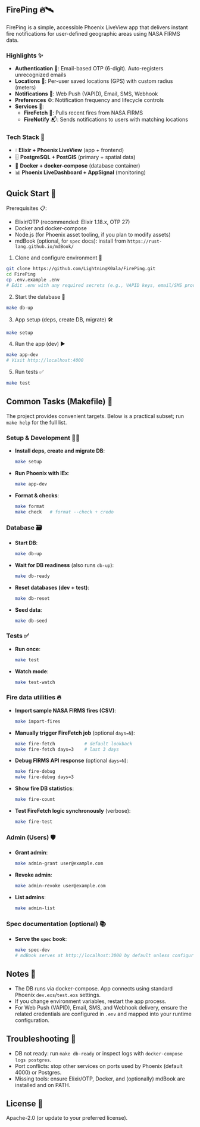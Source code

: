 ## FirePing 🔥🛰️

FirePing is a simple, accessible Phoenix LiveView app that delivers instant fire notifications for user-defined geographic areas using NASA FIRMS data.

### Highlights ✨

- **Authentication** 🔐: Email-based OTP (6-digit). Auto-registers unrecognized emails
- **Locations** 📍: Per-user saved locations (GPS) with custom radius (meters)
- **Notifications** 📣: Web Push (VAPID), Email, SMS, Webhook
- **Preferences** ⚙️: Notification frequency and lifecycle controls
- **Services** 🧩:
  - **FireFetch** 📡: Pulls recent fires from NASA FIRMS
  - **FireNotify** 📬: Sends notifications to users with matching locations

### Tech Stack 🧰

- 💧 **Elixir + Phoenix LiveView** (app + frontend)
- 🗄️ **PostgreSQL + PostGIS** (primary + spatial data)
- 🐳 **Docker + docker-compose** (database container)
- 📊 **Phoenix LiveDashboard + AppSignal** (monitoring)

## Quick Start 🚀

Prerequisites 📋:

- Elixir/OTP (recommended: Elixir 1.18.x, OTP 27)
- Docker and docker-compose
- Node.js (for Phoenix asset tooling, if you plan to modify assets)
- mdBook (optional, for `spec` docs): install from `https://rust-lang.github.io/mdBook/`

1. Clone and configure environment 🧩

```bash
git clone https://github.com/LightningK0ala/FirePing.git
cd FirePing
cp .env.example .env
# Edit .env with any required secrets (e.g., VAPID keys, email/SMS provider configs)
```

2. Start the database 🐘

```bash
make db-up
```

3. App setup (deps, create DB, migrate) 🛠️

```bash
make setup
```

4. Run the app (dev) ▶️

```bash
make app-dev
# Visit http://localhost:4000
```

5. Run tests ✅

```bash
make test
```

## Common Tasks (Makefile) 🧰

The project provides convenient targets. Below is a practical subset; run `make help` for the full list.

### Setup & Development 🧑‍💻

- **Install deps, create and migrate DB**:

  ```bash
  make setup
  ```

- **Run Phoenix with IEx**:

  ```bash
  make app-dev
  ```

- **Format & checks**:
  ```bash
  make format
  make check   # format --check + credo
  ```

### Database 🗃️

- **Start DB**:

  ```bash
  make db-up
  ```

- **Wait for DB readiness** (also runs `db-up`):

  ```bash
  make db-ready
  ```

- **Reset databases (dev + test)**:

  ```bash
  make db-reset
  ```

- **Seed data**:
  ```bash
  make db-seed
  ```

### Tests ✅

- **Run once**:

  ```bash
  make test
  ```

- **Watch mode**:
  ```bash
  make test-watch
  ```

### Fire data utilities 🔥

- **Import sample NASA FIRMS fires (CSV)**:

  ```bash
  make import-fires
  ```

- **Manually trigger FireFetch job** (optional `days=N`):

  ```bash
  make fire-fetch           # default lookback
  make fire-fetch days=3    # last 3 days
  ```

- **Debug FIRMS API response** (optional `days=N`):

  ```bash
  make fire-debug
  make fire-debug days=3
  ```

- **Show fire DB statistics**:

  ```bash
  make fire-count
  ```

- **Test FireFetch logic synchronously** (verbose):
  ```bash
  make fire-test
  ```

### Admin (Users) 🛡️

- **Grant admin**:

  ```bash
  make admin-grant user@example.com
  ```

- **Revoke admin**:

  ```bash
  make admin-revoke user@example.com
  ```

- **List admins**:
  ```bash
  make admin-list
  ```

### Spec documentation (optional) 📚

- **Serve the `spec` book**:
  ```bash
  make spec-dev
  # mdBook serves at http://localhost:3000 by default unless configured otherwise
  ```

## Notes 📝

- The DB runs via docker-compose. App connects using standard Phoenix `dev.exs`/`test.exs` settings.
- If you change environment variables, restart the app process.
- For Web Push (VAPID), Email, SMS, and Webhook delivery, ensure the related credentials are configured in `.env` and mapped into your runtime configuration.

## Troubleshooting 🧯

- DB not ready: run `make db-ready` or inspect logs with `docker-compose logs postgres`.
- Port conflicts: stop other services on ports used by Phoenix (default 4000) or Postgres.
- Missing tools: ensure Elixir/OTP, Docker, and (optionally) mdBook are installed and on PATH.

## License 📄

Apache-2.0 (or update to your preferred license).
